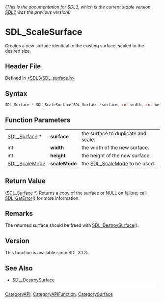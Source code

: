 ###### (This is the documentation for SDL3, which is the current stable version. [SDL2](https://wiki.libsdl.org/SDL2/) was the previous version!)
# SDL_ScaleSurface

Creates a new surface identical to the existing surface, scaled to the desired size.

## Header File

Defined in [<SDL3/SDL_surface.h>](https://github.com/libsdl-org/SDL/blob/main/include/SDL3/SDL_surface.h)

## Syntax

```c
SDL_Surface * SDL_ScaleSurface(SDL_Surface *surface, int width, int height, SDL_ScaleMode scaleMode);
```

## Function Parameters

|                                |               |                                                |
| ------------------------------ | ------------- | ---------------------------------------------- |
| [SDL_Surface](SDL_Surface) *   | **surface**   | the surface to duplicate and scale.            |
| int                            | **width**     | the width of the new surface.                  |
| int                            | **height**    | the height of the new surface.                 |
| [SDL_ScaleMode](SDL_ScaleMode) | **scaleMode** | the [SDL_ScaleMode](SDL_ScaleMode) to be used. |

## Return Value

([SDL_Surface](SDL_Surface) *) Returns a copy of the surface or NULL on
failure; call [SDL_GetError](SDL_GetError)() for more information.

## Remarks

The returned surface should be freed with
[SDL_DestroySurface](SDL_DestroySurface)().

## Version

This function is available since SDL 3.1.3.

## See Also

- [SDL_DestroySurface](SDL_DestroySurface)

----
[CategoryAPI](CategoryAPI), [CategoryAPIFunction](CategoryAPIFunction), [CategorySurface](CategorySurface)

